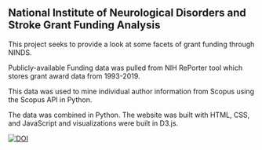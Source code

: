 ## National Institute of Neurological Disorders and Stroke Grant Funding Analysis

This project seeks to provide a look at some facets of grant funding through NINDS.

Publicly-available Funding data was pulled from NIH RePorter tool which stores grant award data from 1993-2019.

This data was used to mine individual author information from Scopus using the Scopus API in Python.

The data was combined in Python. The website was built with HTML, CSS, and JavaScript and visualizations were built in D3.js.

[![DOI](https://zenodo.org/badge/184613608.svg)](https://zenodo.org/badge/latestdoi/184613608)
